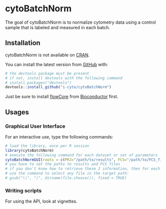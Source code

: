 
<!-- README.md is generated from README.Rmd. Please edit that file -->

# cytoBatchNorm

<!-- badges: start -->
<!-- badges: end -->

The goal of cytoBatchNorm is to normalize cytometry data using a control
sample that is labeled and measured in each batch.

## Installation

cytoBatchNorm is not available on [CRAN](https://CRAN.R-project.org).

You can install the latest version from [GitHub](https://github.com/)
with:

``` r
# the devtools package must be present
# if not, install devtools with the following command
# install.packages("devtools")
devtools::install_github("i-cyto/cytoBatchNorm")
```

Just be sure to install
[flowCore](https://www.bioconductor.org/packages/release/bioc/html/flowCore.html)
from [Bioconductor](https://www.bioconductor.org) first.

## Usages

### Graphical User Interface

For an interactive use, type the following commands:

``` r
# load the library, once per R session
library(cytoBatchNorm)
# execute the following command for each dataset or set of parameters
cytoBatchNormGUI(roots = c(PRJ="/path/to/results", FCS="/path/to/FCS_files"))
# you have to set the paths to results and FCS files
# if you don't know how to retrieve these 2 information, then for each path,
# use the command to select any file in the target path:
# gsub("\\", "/", dirname(file.choose()), fixed = TRUE)
```

### Writing scripts

For using the API, look at vignettes.
